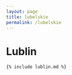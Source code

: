 ```yaml
---
layout: page
title: lubelskie
permalink: /lubelskie
---
```


# Lublin

```
{% include lublin.md %}
```

